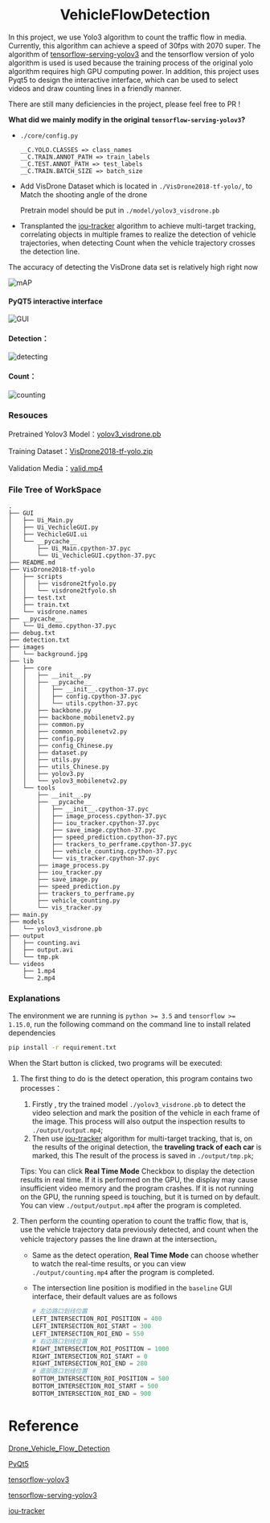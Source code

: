 ## <h1 align="center">VehicleFlowDetection</h1>

In this project, we use Yolo3 algorithm to count the traffic flow in media. Currently, this algorithm can achieve a speed of 30fps  with 2070 super. The algorithm of [tensorflow-serving-yolov3](https://github.com/Byronnar/tensorflow-serving-yolov3) and the tensorflow version of yolo algorithm is used is used because the training process of the original yolo algorithm requires high GPU computing power. In addition, this project uses Pyqt5 to design the interactive interface, which can be used to select videos and draw counting lines in a friendly manner.

There are still many deficiencies in the project, please feel free to PR !

**What did we mainly modify in the original `tensorflow-serving-yolov3`?**

- `./core/config.py`

  ~~~
  __C.YOLO.CLASSES => class_names
  __C.TRAIN.ANNOT_PATH => train_labels
  __C.TEST.ANNOT_PATH => test_labels
  __C.TRAIN.BATCH_SIZE => batch_size 
  ~~~

- Add VisDrone Dataset which is located in  `./VisDrone2018-tf-yolo/`, to Match the shooting angle of the drone

  Pretrain model should be put in  `./model/yolov3_visdrone.pb`
  
- Transplanted the [iou-tracker](https://github.com/bochinski/iou-tracker) algorithm to achieve multi-target tracking, correlating objects in multiple frames to realize the detection of vehicle trajectories, when detecting Count when the vehicle trajectory crosses the detection line.

The accuracy of detecting the VisDrone data set is relatively high right now

![mAP](http://leiblog.wang/static/image/2020/6/mAP.png)

#### PyQT5 interactive interface

![GUI](http://leiblog.wang/static/image/2020/6/QQ20200613-215038-HD.gif)

#### Detection：

![detecting](http://leiblog.wang/static/image/2020/6/detect.gif)

#### Count：

![counting](http://leiblog.wang/static/image/2020/6/counting.gif)

### Resouces

Pretrained Yolov3 Model：[yolov3_visdrone.pb](http://leiblog.wang/static/2020-06-13/yolov3_visdrone.pb) 

Training Dataset：[VisDrone2018-tf-yolo.zip](http://leiblog.wang/static/2020-06-13/VisDrone2018-tf-yolo.zip)

Validation Media：[valid.mp4](http://leiblog.wang/static/2020-06-13/valid.mp4)

### File Tree of WorkSpace

~~~
.
├── GUI
│   ├── Ui_Main.py
│   ├── Ui_VechicleGUI.py
│   ├── VechicleGUI.ui
│   └── __pycache__
│       ├── Ui_Main.cpython-37.pyc
│       └── Ui_VechicleGUI.cpython-37.pyc
├── README.md
├── VisDrone2018-tf-yolo 
│   ├── scripts
│   │   ├── visdrone2tfyolo.py
│   │   └── visdrone2tfyolo.sh
│   ├── test.txt
│   ├── train.txt
│   └── visdrone.names
├── __pycache__
│   └── Ui_demo.cpython-37.pyc
├── debug.txt
├── detection.txt
├── images
│   └── background.jpg
├── lib
│   ├── core
│   │   ├── __init__.py
│   │   ├── __pycache__
│   │   │   ├── __init__.cpython-37.pyc
│   │   │   ├── config.cpython-37.pyc
│   │   │   └── utils.cpython-37.pyc
│   │   ├── backbone.py
│   │   ├── backbone_mobilenetv2.py
│   │   ├── common.py
│   │   ├── common_mobilenetv2.py
│   │   ├── config.py
│   │   ├── config_Chinese.py
│   │   ├── dataset.py
│   │   ├── utils.py
│   │   ├── utils_Chinese.py
│   │   ├── yolov3.py
│   │   └── yolov3_mobilenetv2.py
│   └── tools
│       ├── __init__.py
│       ├── __pycache__
│       │   ├── __init__.cpython-37.pyc
│       │   ├── image_process.cpython-37.pyc
│       │   ├── iou_tracker.cpython-37.pyc
│       │   ├── save_image.cpython-37.pyc
│       │   ├── speed_prediction.cpython-37.pyc
│       │   ├── trackers_to_perframe.cpython-37.pyc
│       │   ├── vehicle_counting.cpython-37.pyc
│       │   └── vis_tracker.cpython-37.pyc
│       ├── image_process.py
│       ├── iou_tracker.py
│       ├── save_image.py
│       ├── speed_prediction.py
│       ├── trackers_to_perframe.py
│       ├── vehicle_counting.py
│       └── vis_tracker.py
├── main.py
├── models
│   └── yolov3_visdrone.pb
├── output
│   ├── counting.avi
│   ├── output.avi
│   └── tmp.pk
└── videos
    ├── 1.mp4
    └── 2.mp4
~~~

### Explanations

The environment we are running is `python >= 3.5` and `tensorflow >= 1.15.0`, run the following command on the command line to install related dependencies

```bash
pip install -r requirement.txt
```

When the Start button is clicked, two programs will be executed:

1. The first thing to do is the detect operation, this program contains two processes：

   1. Firstly , try the trained model `./yolov3_visdrone.pb` to detect the video selection and mark the position of the vehicle in each frame of the image. This process will also output the inspection results to `./output/output.mp4`;
   2. Then use [iou-tracker](https://github.com/bochinski/iou-tracker) algorithm for multi-target tracking, that is, on the results of the original detection, the **traveling track of each car** is marked, this The result of the process is saved in `./output/tmp.pk`;

   Tips: You can click **Real Time Mode** Checkbox to display the detection results in real time. If it is performed on the GPU, the display may cause insufficient video memory and the program crashes. If it is not running on the GPU, the running speed is touching, but it is turned on by default. You can view `./output/output.mp4` after the program is completed.

2. Then perform the counting operation to count the traffic flow, that is, use the vehicle trajectory data previously detected, and count when the vehicle trajectory passes the line drawn at the intersection。

   - Same as the detect operation, **Real Time Mode** can choose whether to watch the real-time results, or you can view `./output/counting.mp4` after the program is completed.
   
   - The intersection line position is modified in the `baseline` GUI interface, their default values are as follows
   
     ~~~python
     # 左边路口划线位置
     LEFT_INTERSECTION_ROI_POSITION = 400
     LEFT_INTERSECTION_ROI_START = 300
     LEFT_INTERSECTION_ROI_END = 550
     # 右边路口划线位置
     RIGHT_INTERSECTION_ROI_POSITION = 1000
     RIGHT_INTERSECTION_ROI_START = 0
     RIGHT_INTERSECTION_ROI_END = 280
     # 底部路口划线位置
     BOTTOM_INTERSECTION_ROI_POSITION = 500
     BOTTOM_INTERSECTION_ROI_START = 500
     BOTTOM_INTERSECTION_ROI_END = 900
     ~~~

# Reference

[Drone_Vehicle_Flow_Detection](https://gitee.com/starrynightzyq/Drone_Vehicle_Flow_Detection)

[PyQt5](https://pypi.org/project/PyQt5/)

[tensorflow-yolov3](https://github.com/YunYang1994/tensorflow-yolov3)

[tensorflow-serving-yolov3](https://github.com/Byronnar/tensorflow-serving-yolov3)

[iou-tracker](https://github.com/bochinski/iou-tracker)